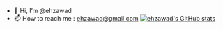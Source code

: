 - 👋 Hi, I’m @ehzawad
- 📫 How to reach me : ehzawad@gmail.com
[![ehzawad's GitHub stats](https://github-readme-stats.vercel.app/api?username=rukon-uddin)](https://github.com/rukon-uddin/github-readme-stats)
